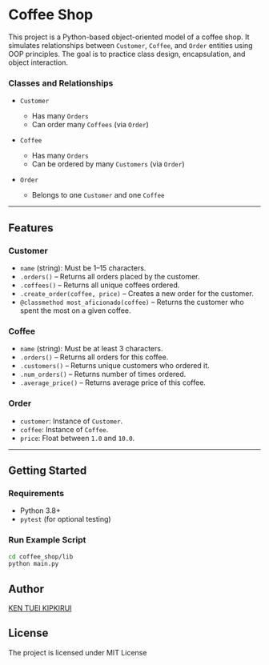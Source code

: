# Coffee Shop

This project is a Python-based object-oriented model of a coffee shop. It simulates relationships between `Customer`, `Coffee`, and `Order` entities using OOP principles. The goal is to practice class design, encapsulation, and object interaction.

### Classes and Relationships

- `Customer` 
  - Has many `Orders`
  - Can order many `Coffees` (via `Order`)
  
- `Coffee`
  - Has many `Orders`
  - Can be ordered by many `Customers` (via `Order`)

- `Order`
  - Belongs to one `Customer` and one `Coffee`

---

## Features

### Customer
- `name` (string): Must be 1–15 characters.
- `.orders()` – Returns all orders placed by the customer.
- `.coffees()` – Returns all unique coffees ordered.
- `.create_order(coffee, price)` – Creates a new order for the customer.
- `@classmethod most_aficionado(coffee)` – Returns the customer who spent the most on a given coffee.

### Coffee
- `name` (string): Must be at least 3 characters.
- `.orders()` – Returns all orders for this coffee.
- `.customers()` – Returns unique customers who ordered it.
- `.num_orders()` – Returns number of times ordered.
- `.average_price()` – Returns average price of this coffee.

### Order
- `customer`: Instance of `Customer`.
- `coffee`: Instance of `Coffee`.
- `price`: Float between `1.0` and `10.0`.

---

## Getting Started

### Requirements

- Python 3.8+
- `pytest` (for optional testing)

### Run Example Script

```bash
cd coffee_shop/lib
python main.py

```
## Author 
[KEN TUEI KIPKIRUI](https://github.com/KenTuei)

## License
 The project is licensed under MIT License
